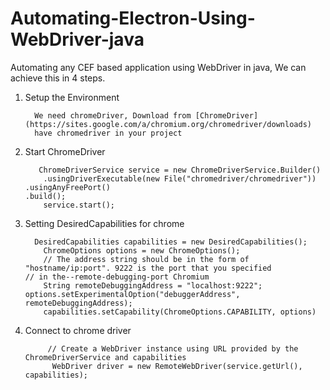 # Automating-Electron-Using-WebDriver-java
Automating any CEF based application using WebDriver in java, We can achieve this in 4 steps.


1. Setup the Environment 

         We need chromeDriver, Download from [ChromeDriver](https://sites.google.com/a/chromium.org/chromedriver/downloads)   
         have chromedriver in your project 
	


2. Start ChromeDriver

          ChromeDriverService service = new ChromeDriverService.Builder()
           .usingDriverExecutable(new File("chromedriver/chromedriver"))
	   .usingAnyFreePort()
	   .build();
           service.start();
	    
	
        
3. Setting DesiredCapabilities for chrome

         DesiredCapabilities capabilities = new DesiredCapabilities();
           ChromeOptions options = new ChromeOptions();
           // The address string should be in the form of "hostname/ip:port". 9222 is the port that you specified                        // in the--remote-debugging-port Chromium 
           String remoteDebuggingAddress = "localhost:9222";
	   options.setExperimentalOption("debuggerAddress", remoteDebuggingAddress);
           capabilities.setCapability(ChromeOptions.CAPABILITY, options)
	   
	   
        
4. Connect to chrome driver

            // Create a WebDriver instance using URL provided by the ChromeDriverService and capabilities
             WebDriver driver = new RemoteWebDriver(service.getUrl(), capabilities);
  

